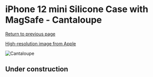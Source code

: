 # iPhone 12 mini Silicone Case with MagSafe - Cantaloupe

[Return to previous page](/iphone_12)

[High-resolution image from Apple](https://store.storeimages.cdn-apple.com/8756/as-images.apple.com/is/MK073?wid=4500&hei=4500&fmt=png)

<div style="width: 500px"><img src="/everyphone/MK073.png" alt="Cantaloupe"></div>

## Under construction
